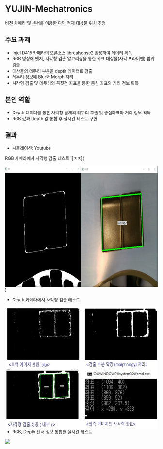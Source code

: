 # YUJIN-Mechatronics
비전 카메라 및 센서를 이용한 다단 적재 대상물 위치 추정 

## 주요 과제
* Intel D415 카메라의 오픈소스 librealsense2 활용하여 데이터 획득
* RGB 영상에 엣지, 사각형 검출 알고리즘을 통한 목표 대상물(사각 프라이팬) 범위 검출
* 대상물의 테두리 부분을 depth 데이터로 검출
* 테두리 정보에 Blur와 Morph 처리
* 사각형 검출 및 테두리의 꼭짓점 좌표을 통한 중심 좌표와 거리 정보 획득

## 본인 역할
* Depth 데이터를 통한 사각형 물체의 테두리 추출 및 중심좌표와 거리 정보 획득
* RGB 값과 Depth 값 통합 후 실시간 테스트 구현

## 결과
* 시물레이션: [Youtube](https://youtu.be/Ebg1baApILk)


RGB 카메라에서 사각형 검출 테스트
![ㅈㅈ](<p align="left"> <img src='Images/rgbCam_Rect.jpg' align="left" height="400px">)

  
  
  
* Depth 카메라에서 사각형 검출 테스트
<p align="left"> <img src='Images/depthCam_Rect.jpg' align="left" height="400px">

  
  
  
* RGB, Depth 센서 정보 통합한 실시간 테스트
<p align="left"> <img src='Images/iAllObjectLocalized.jpg' align="left" height="400px">
